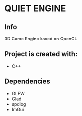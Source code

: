 # QUIET ENGINE

## Info
 3D Game Engine based on OpenGL
  
## Project is created with:
* C++

## Dependencies
* GLFW
* Glad
* spdlog
* ImGui

